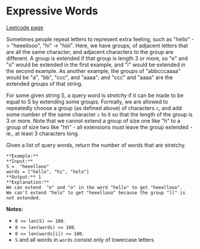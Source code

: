 # Expressive Words
[Leetcode page](https://leetcode.com/problems/expressive-words/description)

Sometimes people repeat letters to represent extra feeling, such as "hello" ->
"heeellooo", "hi" -> "hiiii".  Here, we have groups, of adjacent letters that
are all the same character, and adjacent characters to the group are
different.  A group is extended if that group is length 3 or more, so "e" and
"o" would be extended in the first example, and "i" would be extended in the
second example.  As another example, the groups of "abbcccaaaa" would be "a",
"bb", "ccc", and "aaaa"; and "ccc" and "aaaa" are the extended groups of that
string.

For some given string S, a query word is _stretchy_ if it can be made to be
equal to S by extending some groups.   Formally, we are allowed to repeatedly
choose a group (as defined above) of characters `c`, and add some number of
the same character `c` to it so that the length of the group is 3 or more.
Note that we cannot extend a group of size one like "h" to a group of size two
like "hh" \- all extensions must leave the group extended - ie., at least 3
characters long.

Given a list of query words, return the number of words that are stretchy.

    
    
    **Example:**
    **Input:** 
    S =  "heeellooo"
    words = ["hello", "hi", "helo"]
    **Output:** 1
    **Explanation:** 
    We can extend  "e" and "o" in the word "hello" to get "heeellooo".
    We can't extend "helo" to get "heeellooo" because the group "ll" is not extended.
    

**Notes:**

  * `0 <= len(S) <= 100`.
  * `0 <= len(words) <= 100`.
  * `0 <= len(words[i]) <= 100`.
  * `S` and all words in `words` consist only of lowercase letters



